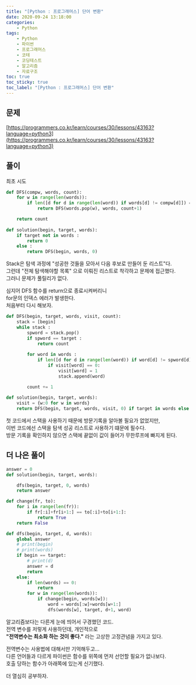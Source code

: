 ```yaml
---
title: "[Python : 프로그래머스] 단어 변환"
date: 2020-09-24 13:18:00
categories:
    - Python
tags:
    - Python
    - 파이썬
    - 프로그래머스
    - 코테
    - 코딩테스트
    - 알고리즘
    - 자료구조
toc: true
toc_sticky: true
toc_label: "[Python : 프로그래머스] 단어 변환"
---
```

## 문제
[https://programmers.co.kr/learn/courses/30/lessons/43163?language=python3](https://programmers.co.kr/learn/courses/30/lessons/43163?language=python3)
## 풀이
최초 시도
```python
def DFS(compw, words, count):
    for w in range(len(words)):
        if len([d for d in range(len(word)) if words[d] != compw[d]]) == 1:
            return DFS(words.pop(w), words, count+1)

    return count
    
def solution(begin, target, words):
    if target not in words :
        return 0
    else :
        return DFS(begin, words, 0)
```
Stack은 탐색 과정에 "성공한 것들을 모아서 다음 후보로 만들어 둔 리스트"다.  
그런데 "전체 탐색해야할 목록" 으로 이뤄진 리스트로 착각하고 문제에 접근했다.  
그러니 문제가 풀릴리가 없다.  

심지어 DFS 함수를 return으로 종료시켜버리니  
for문의 인덱스 에러가 발생한다.  
처음부터 다시 해보자.  

```python
def DFS(begin, target, words, visit, count):
    stack = [begin]
    while stack :
        spword = stack.pop()
        if spword == target :
            return count
        
        for word in words :
            if len([d for d in range(len(word)) if word[d] != spword[d]]) == 1:
                if visit[word] == 0:
                    visit[word] = 1
                    stack.append(word)

        count += 1
                
def solution(begin, target, words):
    visit = {w:0 for w in words}
    return DFS(begin, target, words, visit, 0) if target in words else 0
```
첫 코드에서 스택을 사용하기 때문에 방문기록을 알아볼 필요가 없었지만,  
이번 코드에선 스택을 탐색 성공 리스트로 사용하기 떄문에 필수다.  
방문 기록을 확인하지 않으면 스택에 끝없이 값이 들어가 무한루프에 빠지게 된다.  
  
## 더 나은 풀이
```python
answer = 0
def solution(begin, target, words):

    dfs(begin, target, 0, words)
    return answer

def change(fr, to):
    for i in range(len(fr)):
        if fr[:i]+fr[i+1:] == to[:i]+to[i+1:]:
            return True
    return False

def dfs(begin, target, d, words):
    global answer
    # print(begin)
    # print(words)
    if begin == target:
        # print(d)
        answer = d
        return
    else:
        if len(words) == 0:
            return 
        for w in range(len(words)):
            if change(begin, words[w]):
                word = words[:w]+words[w+1:]
                dfs(words[w], target, d+1, word)
```
알고리즘보다는 다른게 눈에 띄어서 구경했던 코드.  
전역 변수를 저렇게 사용하던데, 개인적으로  
**"전역변수는 최소화 하는 것이 좋다."** 라는 고상한 고정관념을 가지고 있다.  
  
전역변수는 사용법에 대해서만 기억해두고...  
다른 언어들과 다르게 파이썬은 함수를 위쪽에 먼저 선언할 필요가 없나보다.  
호출 당하는 함수가 아래쪽에 있는게 신기했다.  
  
더 열심히 공부하자.  